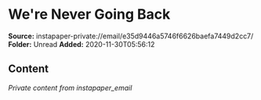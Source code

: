 # We're Never Going Back

**Source:** instapaper-private://email/e35d9446a5746f6626baefa7449d2cc7/
**Folder:** Unread
**Added:** 2020-11-30T05:56:12




## Content
*Private content from instapaper_email*
